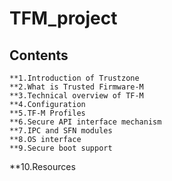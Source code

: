 # TFM_project

## Contents
    **1.Introduction of Trustzone    
    **2.What is Trusted Firmware-M
    **3.Technical overview of TF-M
    **4.Configuration
    **5.TF-M Profiles
    **6.Secure API interface mechanism
    **7.IPC and SFN modules
    **8.OS interface
    **9.Secure boot support
   **10.Resources

